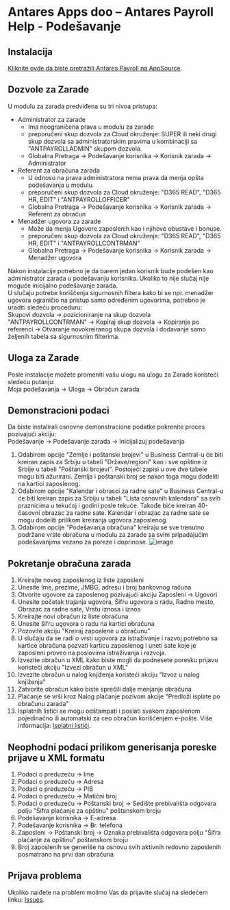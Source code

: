 # Antares Apps doo – Antares Payroll Help - Podešavanje

## Instalacija
[Kliknite ovde da biste pretražili Antares Payroll na AppSource](https://appsource.microsoft.com/en-us/product/dynamics-365-business-central/PUBID.antaresapps1634735406093%7CAID.payroll%7CPAPPID.82ed9411-e456-4ed9-848d-035fead71575).

## Dozvole za Zarade
U modulu za zarada predviđena su tri nivoa pristupa:
* Administrator za zarade
  * Ima neograničena prava u modulu za zarade
  * preporučeni skup dozvola za Cloud okruženje: SUPER ili neki drugi skup dozvola sa administratorskim pravima u kombinaciji sa "ANTPAYROLLADMIN" skupom dozvola.
  * Globalna Pretraga -> Podešavanje korisnika -> Korisnik zarada -> Administrator<br/>
* Referent za obračuna zarada
  * U odnosu na prava administratora nema prava da menja opšta podešavanja u modulu.
  * preporučeni skup dozvola za Cloud okruženje: "D365 READ", "D365 HR, EDIT" i "ANTPAYROLLOFFICER" 
  * Globalna Pretraga -> Podešavanje korisnika -> Korisnik zarada -> Referent za obračun<br/>
* Menadžer ugovora za zarade
  * Može da menja Ugovore zaposlenih kao i njihove obustave i bonuse.
  * preporučeni skup dozvola za Cloud okruženje: "D365 READ", "D365 HR, EDIT" i "ANTPAYROLLCONTRMAN" 
  * Globalna Pretraga -> Podešavanje korisnika -> Korisnik zarada -> Menadžer ugovora<br/>
  
Nakon instalacije potrebno je da barem jedan korisnik bude podešen kao administrator zarada u podešavanju korisnika. Ukoliko to nije slučaj nije moguće inicijalno podešavanje zarada.<br/>
U slučaju potrebe korišćenja sigurnosnih filtera kako bi se npr. menadžer ugovora ograničio na pristup samo određenim ugovorima, potrebno je uraditi sledeću proceduru:<br/>
Skupovi dozvola -> pozicioniranje na skup dozvola "ANTPAYROLLCONTRMAN" -> Kopiraj skup dozvola -> Kopiranje po referenci -> Otvaranje novokreiranog skupa dozvola i dodavanje samo željenih tabela sa sigurnosnim filterima.

## Uloga za Zarade
Posle instalacije možete promeniti vašu ulogu na ulogu za Zarade koristeći sledeću putanju:<br/>
Moja podešavanja -> Uloga -> Obračun zarada

## Demonstracioni podaci
Da biste instalirali osnovne demonstracione podatke pokrenite proces pozivajući akciju:<br/>
Podešavanje -> Podešavanje zarada -> Inicijalizuj podešavanja
1. Odabirom opcije "Zemlje i poštanski brojevi" u Business Central-u će biti kreiran zapis za Srbiju u tabeli "Države/regioni" kao i sve opštine iz Srbije u tabeli "Poštanski brojevi". Postojeći zapisi u ove dve tabele mogu biti ažurirani. Zemlja i poštanski broj se nakon toga mogu dodeliti na kartici zaposlenog.
2. Odabirom opcije "Kalendar i obrasci za radne sate" u Business Central-u će biti kreiran zapis za Srbiju u tabeli "Lista osnovnih kalendara" sa svih praznicima u tekućoj i godini posle tekuće. Takođe biće kreiran 40-časovni obrazac za radne sate. Kalendar i obrazac za radne sate se mogu dodeliti prilikom kreiranja ugovora zaposlenog.
3. Odabirom opcije "Podešavanja obračuna" kreiraju se sve trenutno podržane vrste obračuna u modulu za zarade sa svim pripadajućim podešavanjima vezano za poreze i doprinose.
![image](https://github.com/AntaresAppsDoo/Wiki/assets/42636293/49ae92b1-4c9e-484d-a34f-3832cf5e35dc)

## Pokretanje obračuna zarada
1. Kreirajte novog zaposlenog iz liste zaposleni
1. Unesite Ime, prezime, JMBG, adresu i broj bankovnog računa
1. Otvorite ugovore za zaposlenog pozivajući akciju Zaposleni -> Ugovori
1. Unesite početak trajanja ugovora, Šifru ugovora o radu, Radno mesto, Obrazac za radne sate, Vrstu iznosa i iznos
1. Kreirajte novi obračun iz liste obračuna
1. Unesite šifru ugovora o radu na kartici obračuna
1. Pozovite akciju "Kreiraj zaposlene u obračunu"
1. U slučaju da se radi o vrsti ugovora za istraživanje i razvoj potrebno sa kartice obračuna pozvati karticu zaposlenog i uneti sate koje je zaposleni proveo na poslovima istraživanja i razvoja.
1. Izvezite obračun u XML kako biste mogli da podnesete poresku prijavu koristeći akciju "Izvezi obračun u XML"
1. Izvezite obračun u nalog knjiženja koristeći akciju "Izvoz u nalog knjiženja"
1. Zatvorite obračun kako biste sprečili dalje menjanje obračuna
1. Plaćanje se vrši kroz Nalog plaćanje pozivom akcije "Predloži isplate po obračunu zarada"
1. Isplatnih listići se mogu odštampati i poslati svakom zaposlenom pojedinačno ili automatski za ceo obračun korišćenjem e-pošte. Više informacija: [Isplatni listići](https://github.com/AntaresAppsDoo/Wiki/blob/main/Serbian/PaySlips.md).    

## Neophodni podaci prilikom generisanja poreske prijave u XML formatu
1. Podaci o preduzeću -> Ime
1. Podaci o preduzeću -> Adresa
1. Podaci o preduzeću -> PIB
1. Podaci o preduzeću -> Matični broj
1. Podaci o preduzeću -> Poštanski broj -> Sedište prebivališta odgovara polju "Šifra plaćanje za opštinu" poštanskom broju
1. Podešavanje korisnika -> E-adresa
1. Podešavanje korisnika -> Br. telefona
1. Zaposleni -> Poštanski broj -> Oznaka prebivališta odgovara polju "Šifra plaćanje za opštinu" poštanskom broju
1. Broj zaposlenih se generiše na osnovu svih aktivnih redovno zaposlenih posmatrano na prvi dan obračuna

## Prijava problema
Ukoliko naiđete na problem molimo Vas da prijavite slučaj na sledećem linku:
[Issues](https://github.com/AntaresAppsDoo/Wiki/issues).
